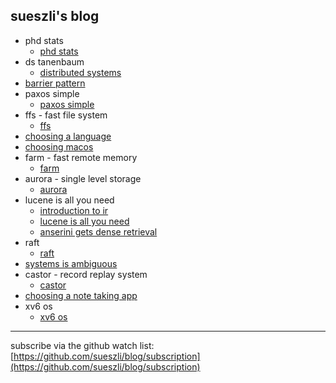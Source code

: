 ## sueszli's blog

- phd stats
	- [phd stats](<./phd stats/phd stats>)
- ds tanenbaum
	- [distributed systems](<./ds tanenbaum/distributed systems>)
- [barrier pattern](<./barrier pattern>)
- paxos simple
	- [paxos simple](<./paxos simple/paxos simple>)
- ffs - fast file system
	- [ffs](<./ffs - fast file system/ffs>)
- [choosing a language](<./choosing a language>)
- [choosing macos](<./choosing macos>)
- farm - fast remote memory
	- [farm](<./farm - fast remote memory/farm>)
- aurora - single level storage
	- [aurora](<./aurora - single level storage/aurora>)
- lucene is all you need
	- [introduction to ir](<./lucene is all you need/introduction to ir>)
	- [lucene is all you need](<./lucene is all you need/lucene is all you need>)
	- [anserini gets dense retrieval](<./lucene is all you need/anserini gets dense retrieval>)
- raft
	- [raft](<./raft/raft>)
- [systems is ambiguous](<./systems is ambiguous>)
- castor - record replay system
	- [castor](<./castor - record replay system/castor>)
- [choosing a note taking app](<./choosing a note taking app>)
- xv6 os
	- [xv6 os](<./xv6 os/xv6 os>)


---

subscribe via the github watch list: [https://github.com/sueszli/blog/subscription](https://github.com/sueszli/blog/subscription)